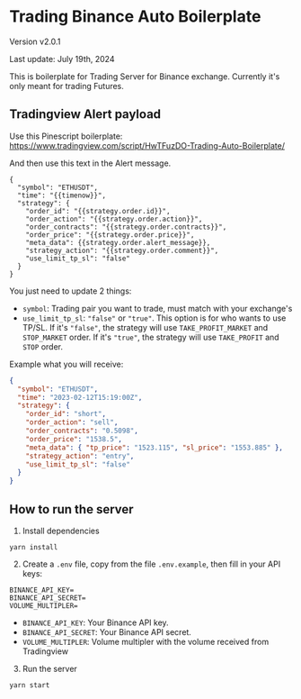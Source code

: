 # Trading Binance Auto Boilerplate

Version v2.0.1

Last update: July 19th, 2024

This is boilerplate for Trading Server for Binance exchange. Currently it's only meant for trading Futures.

## Tradingview Alert payload

Use this Pinescript boilerplate: https://www.tradingview.com/script/HwTFuzDO-Trading-Auto-Boilerplate/

And then use this text in the Alert message.

```
{
  "symbol": "ETHUSDT",
  "time": "{{timenow}}",
  "strategy": {
    "order_id": "{{strategy.order.id}}",
    "order_action": "{{strategy.order.action}}",
    "order_contracts": "{{strategy.order.contracts}}",
    "order_price": "{{strategy.order.price}}",
    "meta_data": {{strategy.order.alert_message}},
    "strategy_action": "{{strategy.order.comment}}",
    "use_limit_tp_sl": "false"
  }
}
```

You just need to update 2 things:

- `symbol`: Trading pair you want to trade, must match with your exchange's
- `use_limit_tp_sl`: `"false"` or `"true"`. This option is for who wants to use TP/SL. If it's `"false"`, the strategy will use `TAKE_PROFIT_MARKET` and `STOP_MARKET` order. If it's `"true"`, the strategy will use `TAKE_PROFIT` and `STOP` order.

Example what you will receive:

```json
{
  "symbol": "ETHUSDT",
  "time": "2023-02-12T15:19:00Z",
  "strategy": {
    "order_id": "short",
    "order_action": "sell",
    "order_contracts": "0.5098",
    "order_price": "1538.5",
    "meta_data": { "tp_price": "1523.115", "sl_price": "1553.885" },
    "strategy_action": "entry",
    "use_limit_tp_sl": "false"
  }
}
```

## How to run the server

1. Install dependencies

```
yarn install
```

2. Create a `.env` file, copy from the file `.env.example`, then fill in your API keys:

```
BINANCE_API_KEY=
BINANCE_API_SECRET=
VOLUME_MULTIPLER=
```

- `BINANCE_API_KEY`: Your Binance API key.
- `BINANCE_API_SECRET`: Your Binance API secret.
- `VOLUME_MULTIPLER`: Volume multipler with the volume received from Tradingview

3. Run the server

```
yarn start
```
